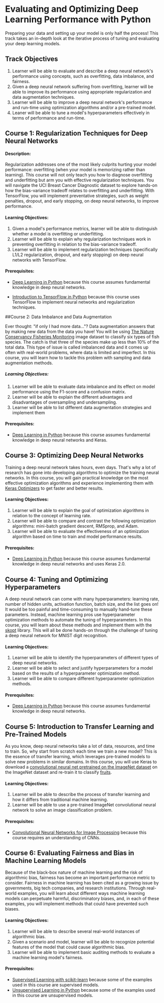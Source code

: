 # Evaluating and Optimizing Deep Learning Performance with Python

Preparing your data and setting up your model is only half the process! This track takes an in-depth look at the iterative process of tuning and evaluating your deep learning models. 

## Track Objectives

1. Learner will be able to evaluate and describe a  deep neural network's performance using concepts, such as overfitting, data imbalance, and fairness.
2. Given a deep neural network suffering from overfitting, learner will be able to improve its performance using appropriate regularization and data augmentation techniques.
3. Learner will be able to improve a deep neural network's performance and run-time using optimization algorithms and/or a pre-trained model.
4. Leaner will be able to tune a model's hyperparameters effectively in terms of performance and run-time.



## Course 1: Regularization Techniques for Deep Neural Networks 

#### Description:

Regularization addresses one of the most likely culprits hurting your model performance:  overfitting (when your model is memorizing rather than learning). This course will not only teach you how to diagnose overfitting and underfitting but arm you with effective regularization techniques. You will navigate the UCI Breast Cancer Diagnostic dataset to explore hands-on how the bias-variance tradeoff relates to overfitting and underfitting. With TensorFlow, you will implement preventative strategies, such as weight penalties, dropout, and early stopping, on deep neural networks, to improve performance. 

#### Learning Objectives:

1. Given a model's performance metrics, learner will be able to distinguish whether a model is overfitting or underfitting.
2. Learner will be able to explain why regularization techniques work in preventing overfitting in relation to the bias-variance tradeoff.
3. Learner will be able to implement regularization techniques (specifically L1/L2 regularization, dropout, and early stopping) on deep neural networks with TensorFlow. 

#### Prerequisites:

- [Deep Learning in Python](https://www.datacamp.com/courses/deep-learning-in-python#!) because this course assumes fundamental knowledge in deep neural networks. 

- [Introduction to TensorFlow in Python](https://www.datacamp.com/courses/introduction-to-tensorflow-in-python) because this course uses TensorFlow to implement neural networks and regularization techniques. 


##Course 2: Data Imbalance and Data Augmentation 

Ever thought: "if only I had more data…"? Data augmentation answers that by making new data from the data you have! You will be using  [The Nature Conservancy Fisheries Monitoring](https://www.kaggle.com/c/the-nature-conservancy-fisheries-monitoring) image dataset to classify six types of fish species. The catch is that three of the species make up less than 10% of the total data. This type of issue is called imbalanced data and it comes up often with real-world problems, where data is limited and imperfect. In this course, you will learn how to tackle this problem with sampling and data augmentation methods. 

##### Learning Objectives:

1. Learner will be able to evaluate data imbalance and its effect on model performance using the F1-score and a confusion matrix.
2. Learner will be able to explain the different advantages and disadvantages of oversampling and undersampling.
3. Learner will be able to list different data augmentation strategies and implement them

#### Prerequisites:

- [Deep Learning in Python](https://www.datacamp.com/courses/deep-learning-in-python#!) because this course assumes fundamental knowledge in deep neural networks and Keras. 


## Course 3: Optimizing Deep Neural Networks

Training a deep neural network takes hours, even days. That's why a lot of research has gone into developing algorithms to optimize the training neural networks. In this course, you will gain practical knowledge on the most effective optimization algorithms and experience implementing them with [Keras Optimizers](https://keras.io/optimizers/) to get faster and better results. 

#### Learning Objectives:

1. Learner will be able to explain the goal of optimization algorithms in relation to the concept of learning rate.
2. Learner will be able to compare and contrast the following optimization algorithms: mini-batch gradient descent, RMSprop, and Adam.
3. Learner will be able to evaluate the effectiveness of an optimization algorithm based on time to train and model performance results.

#### Prerequisites:

- [Deep Learning in Python](https://www.datacamp.com/courses/deep-learning-in-python#!) because this course assumes fundamental knowledge in deep neural networks and uses Keras 2.0. 


## Course 4: Tuning and Optimizing Hyperparameters 

A deep neural network can come with many hyperparameters: learning rate, number of hidden units, activation function, batch size, and the list goes on! It would be too painful and time-consuming to manually hand-tune these parameters. Instead, machine learning pros use hyperparameter optimization methods to automate the tuning of hyperparameters. In this course, you will learn about these methods and implement them with the [skopt](https://scikit-optimize.github.io/) library. This will all be done hands-on through the challenge of tuning a deep neural network for MNIST digit recognition.

#### Learning Objectives:

1. Learner will be able to identify the hyperparameters of different types of deep neural networks.
2. Learner will be able to select and justify hyperparameters for a model based on the results of a hyperparameter optimization method.
3. Learner will be able to compare different hyperparameter optimization methods.

#### Prerequisites:

- [Deep Learning in Python](https://www.datacamp.com/courses/deep-learning-in-python#!) because this course assumes fundamental knowledge in deep neural networks. 


## Course 5: Introduction to Transfer Learning and Pre-Trained Models 

As you know, deep neural networks take a lot of data, resources, and time to train. So, why start from scratch each time we train a new model? This is the essence of transfer learning, which leverages pre-trained models to solve new problems in similar domains. In this course, you will use Keras to download a [convolutional neural net pretrained on the ImageNet dataset](https://keras.io/applications/#inceptionresnetv2) on the ImageNet dataset and re-train it to classify  [fruits](https://www.kaggle.com/moltean/fruits).  

#### Learning Objectives:

1. Learner will be able to describe the process of transfer learning and how it differs from traditional machine learning.
2. Learner will be able to use a pre-trained ImageNet convolutional neural network to solve an image classification problem.

#### Prerequisites:

- [Convolutional Neural Networks for Image Processing](https://www.datacamp.com/courses/convolutional-neural-networks-for-image-processing) because this course requires an understanding of CNNs.


## Course 6: Evaluating Fairness and Bias in Machine Learning Models 

Because of the black-box nature of machine learning and the risk of algorithmic bias, fairness has become an important performance metric to consider. Fairness in machine learning has been cited as a growing issue by governments, big tech companies, and research institutions. Through real-world examples, you will learn about different ways machine learning models can perpetuate harmful, discriminatory biases, and, in each of these examples, you will implement methods that could have prevented such biases. 

#### Learning Objectives:

1. Learner will be able to describe several real-world instances of algorithmic bias. 
2. Given a scenario and model, learner will be able to recognize potential features of the model that could cause algorithmic bias.
3. Learner will be able to implement basic auditing methods to evaluate a machine learning model's fairness. 

#### Prerequisites:

- [Supervised Learning with scikit-learn](https://www.datacamp.com/courses/supervised-learning-with-scikit-learn) because some of the examples used in this course are supervised models.
- [Unsupervised Learning in Python](https://www.datacamp.com/courses/unsupervised-learning-in-python) because some of the examples used in this course are unsupervised models.

